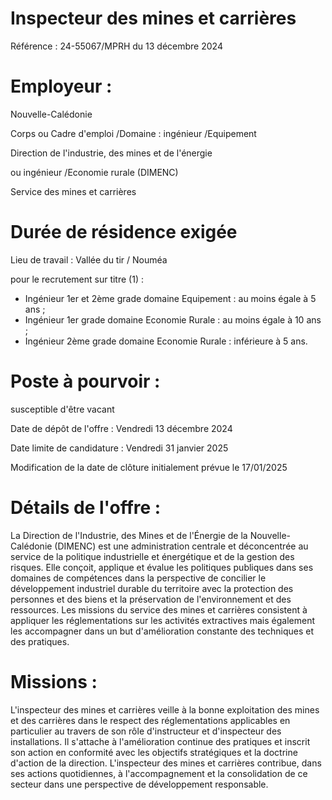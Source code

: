 # Inspecteur des mines et carrières

Référence : 24-55067/MPRH du 13 décembre 2024

# Employeur :

Nouvelle-Calédonie

Corps ou Cadre d'emploi /Domaine : ingénieur /Equipement

Direction de l'industrie, des mines et de l'énergie

ou ingénieur /Economie rurale (DIMENC)

Service des mines et carrières

# Durée de résidence exigée

Lieu de travail : Vallée du tir / Nouméa

pour le recrutement sur titre (1) :

- Ingénieur 1er et 2ème grade domaine Equipement : au moins égale à 5 ans ;
- Ingénieur 1er grade domaine Economie Rurale : au moins égale à 10 ans ;
- Ingénieur 2ème grade domaine Economie Rurale : inférieure à 5 ans.

# Poste à pourvoir :

susceptible d'être vacant

Date de dépôt de l'offre : Vendredi 13 décembre 2024

Date limite de candidature : Vendredi 31 janvier 2025

Modification de la date de clôture initialement prévue le 17/01/2025

# Détails de l'offre :

La Direction de l'Industrie, des Mines et de l'Énergie de la Nouvelle-Calédonie (DIMENC) est une administration centrale et déconcentrée au service de la politique industrielle et énergétique et de la gestion des risques. Elle conçoit, applique et évalue les politiques publiques dans ses domaines de compétences dans la perspective de concilier le développement industriel durable du territoire avec la protection des personnes et des biens et la préservation de l'environnement et des ressources. Les missions du service des mines et carrières consistent à appliquer les réglementations sur les activités extractives mais également les accompagner dans un but d'amélioration constante des techniques et des pratiques.

# Missions :

L'inspecteur des mines et carrières veille à la bonne exploitation des mines et des carrières dans le respect des réglementations applicables en particulier au travers de son rôle d'instructeur et d'inspecteur des installations. Il s'attache à l'amélioration continue des pratiques et inscrit son action en conformité avec les objectifs stratégiques et la doctrine d'action de la direction. L'inspecteur des mines et carrières contribue, dans ses actions quotidiennes, à l'accompagnement et la consolidation de ce secteur dans une perspective de développement responsable.